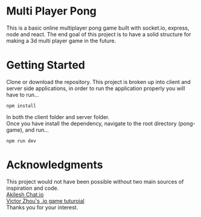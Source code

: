 # Multi Player Pong
This is a basic online multiplayer pong game built with socket.io, express, node and react. The end goal of this project is to have a solid structure for making a 3d multi player game in the future.

# Getting Started
Clone or download the repository. This project is broken up into client and server side applications, in order to run the application properly you will have to run...
```
npm install
```
In both the client folder and server folder.
<br>
Once you have install the dependency, navigate to the root directory (pong-game), and run...
```
npm run dev
```

# Acknowledgments
This project would not have been possible without two main sources of inspiration and code.
<br>
[Akilesh Chat.io](https://github.com/AkileshRao/chat-client "Akilesh Chat.io")
<br>
[Victor Zhou's .io game tuturoial](https://victorzhou.com/blog/build-an-io-game-part-1/ "How to Build A Multiplayer Game")
<br>
Thanks you for your interest.
